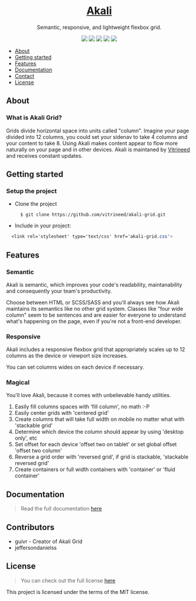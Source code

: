 <h1 align="center"><a href="https://vitrineed.github.io/akali-grid/">Akali</a></h1>

<p align="center">Semantic, responsive, and lightweight flexbox grid.</p>

<p align="center">
  <img src="https://img.shields.io/badge/license-MIT-blue.svg">
    <a href="https://github.com/vitrineed/akali-grid/stargazers"><img src="https://img.shields.io/github/stars/vitrineed/akali-grid.svg"></a>
    <a href="https://github.com/vitrineed/akali-grid/issues"><img src="https://img.shields.io/github/issues/vitrineed/akali-grid.svg"></a>
    <img src="https://img.shields.io/badge/version-0.1-green.svg">
    <a href="http://codepen.io/guivr/pen/YWEbGG"><img src="https://img.shields.io/badge/demo-online-green.svg"></a>
</p>

* [About](#about)
* [Getting started](#start)
* [Features](#features)
* [Documentation](#docs)
* [Contact](#contributors)
* [License](#license)

## <a name="about"></a>About
### What is Akali Grid?
Grids divide horizontal space into units called "column". Imagine your page divided into 12 columns, you could set your sidenav to take 4 columns and your content to take 8. Using Akali makes content appear to flow more naturally on your page and in other devices.
Akali is maintaned by <a href="http://vitrineed.com.br">Vitrineed</a> and receives constant updates.


## <a name="start"></a>Getting started

### Setup the project

* Clone the project

        $ git clone https://github.com/vitrineed/akali-grid.git

* Include in your project:
```css
  <link rel='stylesheet' type='text/css' href='akali-grid.css'>
```


## <a name="features"></a>Features
### Semantic
Akali is semantic, which improves your code's readability, maintanability and consequently your team's productivity.

Choose between HTML or SCSS/SASS and you'll always see how Akali maintains its semantics like no other grid system. Classes like "four wide column" seem to be sentences and are easier for everyone to understand what's happening on the page, even if you're not a front-end developer.


### Responsive
Akali includes a responsive flexbox grid that appropriately scales up to 12 columns as the device or viewport size increases.

You can set columns wides on each device if necessary.


### Magical
You'll love Akali, because it comes with unbelievable handy utilities.

1. Easily fill columns spaces with 'fill column', no math :-P
2. Easily center grids with 'centered grid'
3. Create columns that will take full width on mobile no matter what with 'stackable grid'
4. Determine which device the column should appear by using 'desktop only', etc
5. Set offset for each device 'offset two on tablet' or set global offset 'offset two column'
6. Reverse a grid order with 'reversed grid', if grid is stackable, 'stackable reversed grid'
7. Create containers or full width containers with 'container' or 'fluid container'  


## <a name="docs"></a>Documentation
> Read the full documentation [here](https://meu-guru.github.io/akali-grid/docs.html)


## <a name="contributors"></a>Contributors
* guivr - Creator of Akali Grid
* jeffersondanielss


## <a name="license"></a>License
> You can check out the full license [here](https://github.com/meu-guru/akali-grid/blob/master/LICENSE)

This project is licensed under the terms of the MIT license.
